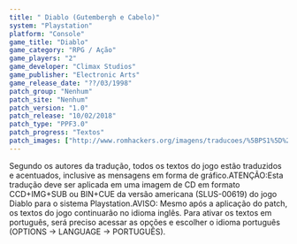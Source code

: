 ```yaml
---
title: " Diablo (Gutembergh e Cabelo)"
system: "Playstation"
platform: "Console"
game_title: "Diablo"
game_category: "RPG / Ação"
game_players: "2"
game_developer: "Climax Studios"
game_publisher: "Electronic Arts"
game_release_date: "??/03/1998"
patch_group: "Nenhum"
patch_site: "Nenhum"
patch_version: "1.0"
patch_release: "10/02/2018"
patch_type: "PPF3.0"
patch_progress: "Textos"
patch_images: ["http://www.romhackers.org/imagens/traducoes/%5BPS1%5D%20Diablo%20-%20Gutembergh%20e%20Cabelo%20-%201.jpg","http://www.romhackers.org/imagens/traducoes/%5BPS1%5D%20Diablo%20-%20Gutembergh%20e%20Cabelo%20-%202.jpg","http://www.romhackers.org/imagens/traducoes/%5BPS1%5D%20Diablo%20-%20Gutembergh%20e%20Cabelo%20-%203.jpg"]
---
```

Segundo os autores da tradução, todos os textos do jogo estão traduzidos e acentuados, inclusive as mensagens em forma de gráfico.ATENÇÃO:Esta tradução deve ser aplicada em uma imagem de CD em formato CCD+IMG+SUB ou BIN+CUE da versão americana (SLUS-00619) do jogo Diablo para o sistema Playstation.AVISO: Mesmo após a aplicação do patch, os textos do jogo continuarão no idioma inglês. Para ativar os textos em português, será preciso acessar as opções e escolher o idioma português (OPTIONS -> LANGUAGE -> PORTUGUÊS).
